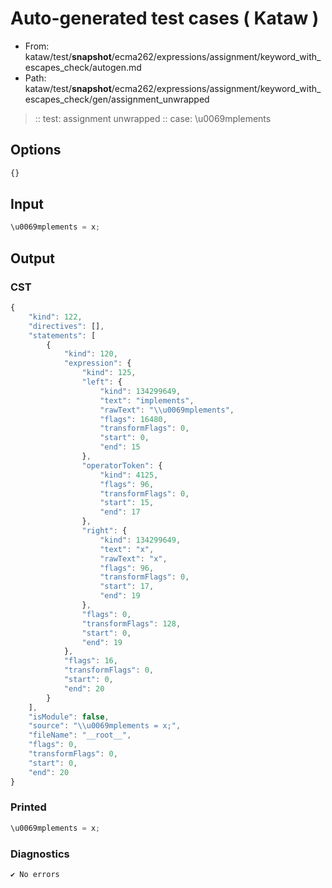 # Auto-generated test cases ( Kataw )
- From: kataw/test/__snapshot__/ecma262/expressions/assignment/keyword_with_escapes_check/autogen.md
- Path: kataw/test/__snapshot__/ecma262/expressions/assignment/keyword_with_escapes_check/gen/assignment_unwrapped
> :: test: assignment unwrapped
> :: case: \u0069mplements
## Options

`````js
{}
`````
## Input

`````js
\u0069mplements = x;
`````
## Output

### CST

```javascript
{
    "kind": 122,
    "directives": [],
    "statements": [
        {
            "kind": 120,
            "expression": {
                "kind": 125,
                "left": {
                    "kind": 134299649,
                    "text": "implements",
                    "rawText": "\\u0069mplements",
                    "flags": 16480,
                    "transformFlags": 0,
                    "start": 0,
                    "end": 15
                },
                "operatorToken": {
                    "kind": 4125,
                    "flags": 96,
                    "transformFlags": 0,
                    "start": 15,
                    "end": 17
                },
                "right": {
                    "kind": 134299649,
                    "text": "x",
                    "rawText": "x",
                    "flags": 96,
                    "transformFlags": 0,
                    "start": 17,
                    "end": 19
                },
                "flags": 0,
                "transformFlags": 128,
                "start": 0,
                "end": 19
            },
            "flags": 16,
            "transformFlags": 0,
            "start": 0,
            "end": 20
        }
    ],
    "isModule": false,
    "source": "\\u0069mplements = x;",
    "fileName": "__root__",
    "flags": 0,
    "transformFlags": 0,
    "start": 0,
    "end": 20
}
```

### Printed

```javascript
\u0069mplements = x;
```

### Diagnostics

```javascript
✔ No errors
```

